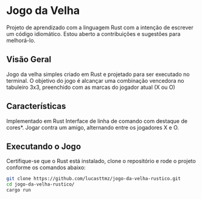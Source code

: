 # Jogo da Velha
Projeto de aprendizado com a linguagem Rust com a intenção de escrever um código idiomático. Estou aberto a contribuições e sugestões para melhorá-lo.

## Visão Geral
Jogo da velha simples criado em Rust e projetado para ser executado no terminal. 
O objetivo do jogo é alcançar uma combinação vencedora no tabuleiro 3x3, preenchido com as marcas do jogador atual (X ou O)

## Características
Implementado em Rust 
Interface de linha de comando com destaque de cores*.
Jogar contra um amigo, alternando entre os jogadores X e O.

## Executando o Jogo
Certifique-se que o Rust está instalado, clone o repositório e rode o projeto conforme os comandos abaixo:
```bash
git clone https://github.com/lucasttmz/jogo-da-velha-rustico.git
cd jogo-da-velha-rustico/
cargo run
```
